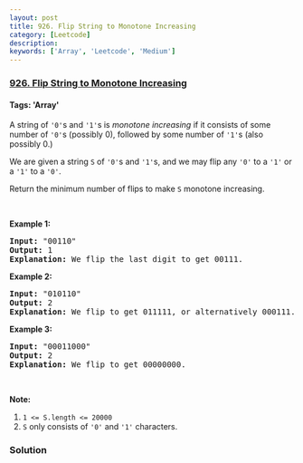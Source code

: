 ```yaml
---
layout: post
title: 926. Flip String to Monotone Increasing
category: [Leetcode]
description: 
keywords: ['Array', 'Leetcode', 'Medium']
---
```

### [926. Flip String to Monotone Increasing](https://leetcode.com/problems/flip-string-to-monotone-increasing)

#### Tags: 'Array'

<div class="content__u3I1 question-content__JfgR"><div><p>A string of <code>'0'</code>s and <code>'1'</code>s is <em>monotone increasing</em> if it consists of some number of <code>'0'</code>s (possibly 0), followed by some number of <code>'1'</code>s (also possibly 0.)</p>
<p>We are given a string <code>S</code> of <code>'0'</code>s and <code>'1'</code>s, and we may flip any <code>'0'</code> to a <code>'1'</code> or a <code>'1'</code> to a <code>'0'</code>.</p>
<p>Return the minimum number of flips to make <code>S</code> monotone increasing.</p>
<p> </p>
<div>
<p><strong>Example 1:</strong></p>
<pre><strong>Input: </strong><span id="example-input-1-1">"00110"</span>
<strong>Output: </strong><span id="example-output-1">1</span>
<strong>Explanation: </strong>We flip the last digit to get 00111.
</pre>
<div>
<p><strong>Example 2:</strong></p>
<pre><strong>Input: </strong><span id="example-input-2-1">"010110"</span>
<strong>Output: </strong><span id="example-output-2">2</span>
<strong>Explanation: </strong>We flip to get 011111, or alternatively 000111.
</pre>
<div>
<p><strong>Example 3:</strong></p>
<pre><strong>Input: </strong><span id="example-input-3-1">"00011000"</span>
<strong>Output: </strong><span id="example-output-3">2</span>
<strong>Explanation: </strong>We flip to get 00000000.
</pre>
<p> </p>
<p><strong><span>Note:</span></strong></p>
<ol>
<li><code>1 &lt;= S.length &lt;= 20000</code></li>
<li><code>S</code> only consists of <code>'0'</code> and <code>'1'</code> characters.</li>
</ol>
</div>
</div>
</div></div></div>

### Solution
